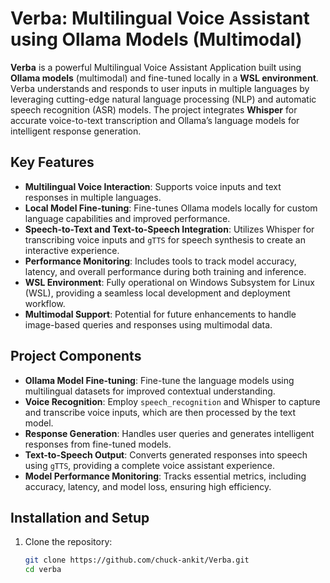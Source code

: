 # Verba: Multilingual Voice Assistant using Ollama Models (Multimodal)

**Verba** is a powerful Multilingual Voice Assistant Application built using **Ollama models** (multimodal) and fine-tuned locally in a **WSL environment**. Verba understands and responds to user inputs in multiple languages by leveraging cutting-edge natural language processing (NLP) and automatic speech recognition (ASR) models. The project integrates **Whisper** for accurate voice-to-text transcription and Ollama’s language models for intelligent response generation.

## Key Features

- **Multilingual Voice Interaction**: Supports voice inputs and text responses in multiple languages.
- **Local Model Fine-tuning**: Fine-tunes Ollama models locally for custom language capabilities and improved performance.
- **Speech-to-Text and Text-to-Speech Integration**: Utilizes Whisper for transcribing voice inputs and `gTTS` for speech synthesis to create an interactive experience.
- **Performance Monitoring**: Includes tools to track model accuracy, latency, and overall performance during both training and inference.
- **WSL Environment**: Fully operational on Windows Subsystem for Linux (WSL), providing a seamless local development and deployment workflow.
- **Multimodal Support**: Potential for future enhancements to handle image-based queries and responses using multimodal data.

## Project Components

- **Ollama Model Fine-tuning**: Fine-tune the language models using multilingual datasets for improved contextual understanding.
- **Voice Recognition**: Employ `speech_recognition` and Whisper to capture and transcribe voice inputs, which are then processed by the text model.
- **Response Generation**: Handles user queries and generates intelligent responses from fine-tuned models.
- **Text-to-Speech Output**: Converts generated responses into speech using `gTTS`, providing a complete voice assistant experience.
- **Model Performance Monitoring**: Tracks essential metrics, including accuracy, latency, and model loss, ensuring high efficiency.

## Installation and Setup

1. Clone the repository:
   ```bash
   git clone https://github.com/chuck-ankit/Verba.git
   cd verba

